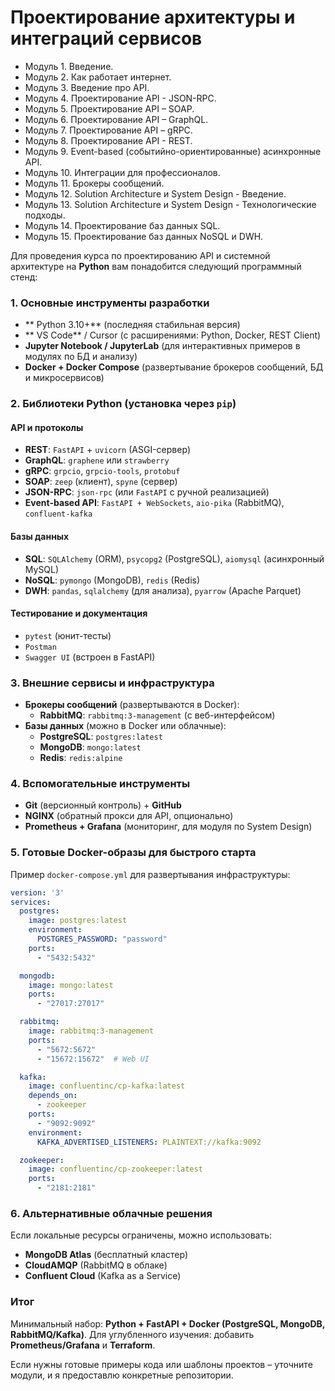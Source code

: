 # Проектирование архитектуры и интеграций сервисов

* Модуль 1. Введение.
* Модуль 2. Как работает интернет.
* Модуль 3. Введение про АРІ.
* Модуль 4. Проектирование API - JSON-RPC.
* Модуль 5. Проектирование API – SOAP.
* Модуль 6. Проектирование API – GraphQL.
* Модуль 7. Проектирование API – gRPC.
* Модуль 8. Проектирование API - REST.
* Модуль 9. Event-based (событийно-ориентированные) асинхронные АРІ.
* Модуль 10. Интеграции для профессионалов.
* Модуль 11. Брокеры сообщений.
* Модуль 12. Solution Architecture и System Design - Введение.
* Модуль 13. Solution Architecture и System Design - Технологические подходы.
* Модуль 14. Проектирование баз данных SQL.
* Модуль 15. Проектирование баз данных NoSQL и DWH.

Для проведения курса по проектированию API и системной архитектуре на **Python** вам понадобится следующий программный стенд:

### **1. Основные инструменты разработки**

- ** Python 3.10+** (последняя стабильная версия)
- ** VS Code** / Cursor (с расширениями: Python, Docker, REST Client)
- **Jupyter Notebook / JupyterLab** (для интерактивных примеров в модулях по БД и анализу)
- **Docker + Docker Compose** (развертывание брокеров сообщений, БД и микросервисов)

### **2. Библиотеки Python** (установка через `pip`)

#### **API и протоколы**

- **REST**: `FastAPI`  + `uvicorn` (ASGI-сервер)
- **GraphQL**: `graphene` или `strawberry`
- **gRPC**: `grpcio`, `grpcio-tools`, `protobuf`
- **SOAP**: `zeep` (клиент), `spyne` (сервер)
- **JSON-RPC**: `json-rpc` (или `FastAPI` с ручной реализацией)
- **Event-based API**: `FastAPI + WebSockets`, `aio-pika` (RabbitMQ), `confluent-kafka`

#### **Базы данных**

- **SQL**: `SQLAlchemy` (ORM), `psycopg2` (PostgreSQL), `aiomysql` (асинхронный MySQL)
- **NoSQL**: `pymongo` (MongoDB), `redis` (Redis)
- **DWH**: `pandas`, `sqlalchemy` (для анализа), `pyarrow` (Apache Parquet)

#### **Тестирование и документация**

- `pytest` (юнит-тесты)
- `Postman`
- `Swagger UI` (встроен в FastAPI)

### **3. Внешние сервисы и инфраструктура**

- **Брокеры сообщений** (развертываются в Docker):
  - **RabbitMQ**: `rabbitmq:3-management` (с веб-интерфейсом)
- **Базы данных** (можно в Docker или облачные):
  - **PostgreSQL**: `postgres:latest`
  - **MongoDB**: `mongo:latest`
  - **Redis**: `redis:alpine`

### **4. Вспомогательные инструменты**

- **Git** (версионный контроль) + **GitHub**
- **NGINX** (обратный прокси для API, опционально)
- **Prometheus + Grafana** (мониторинг, для модуля по System Design)

### **5. Готовые Docker-образы для быстрого старта**

Пример `docker-compose.yml` для развертывания инфраструктуры:

```yaml
version: '3'
services:
  postgres:
    image: postgres:latest
    environment:
      POSTGRES_PASSWORD: "password"
    ports:
      - "5432:5432"

  mongodb:
    image: mongo:latest
    ports:
      - "27017:27017"

  rabbitmq:
    image: rabbitmq:3-management
    ports:
      - "5672:5672"
      - "15672:15672"  # Web UI

  kafka:
    image: confluentinc/cp-kafka:latest
    depends_on:
      - zookeeper
    ports:
      - "9092:9092"
    environment:
      KAFKA_ADVERTISED_LISTENERS: PLAINTEXT://kafka:9092

  zookeeper:
    image: confluentinc/cp-zookeeper:latest
    ports:
      - "2181:2181"
```

### **6. Альтернативные облачные решения**

Если локальные ресурсы ограничены, можно использовать:

- **MongoDB Atlas** (бесплатный кластер)
- **CloudAMQP** (RabbitMQ в облаке)
- **Confluent Cloud** (Kafka as a Service)

### **Итог**

Минимальный набор: **Python + FastAPI + Docker (PostgreSQL, MongoDB, RabbitMQ/Kafka)**.
Для углубленного изучения: добавить **Prometheus/Grafana** и **Terraform**.

Если нужны готовые примеры кода или шаблоны проектов – уточните модули, и я предоставлю конкретные репозитории.
